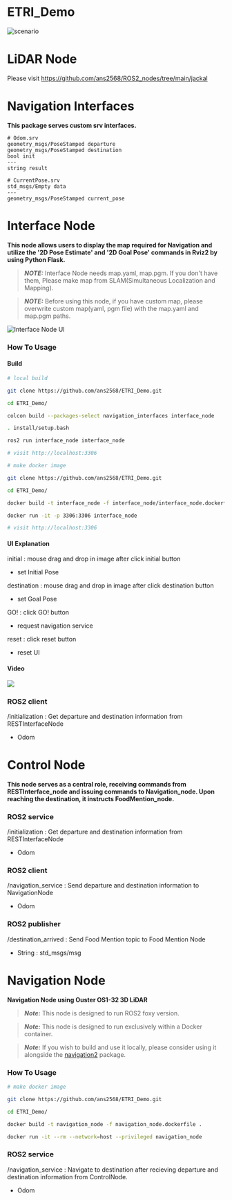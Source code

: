 # ETRI_Demo

![scenario](resources/scenario.png)

# LiDAR Node

Please visit https://github.com/ans2568/ROS2_nodes/tree/main/jackal

# Navigation Interfaces

**This package serves custom srv interfaces.**

```
# Odom.srv
geometry_msgs/PoseStamped departure
geometry_msgs/PoseStamped destination
bool init
---
string result
```
```
# CurrentPose.srv
std_msgs/Empty data
---
geometry_msgs/PoseStamped current_pose
```

# Interface Node

**This node allows users to display the map required for Navigation and utilize the '2D Pose Estimate' and '2D Goal Pose' commands in Rviz2 by using Python Flask.**

> **_NOTE:_** Interface Node needs map.yaml, map.pgm. If you don't have them, Please make map from SLAM(Simultaneous Localization and Mapping).

> **_NOTE:_** Before using this node, if you have custom map, please overwrite custom map(yaml, pgm file) with the map.yaml and map.pgm paths.

![Interface Node UI](resources/interfaceNode.png)

### How To Usage

#### Build

```bash
# local build

git clone https://github.com/ans2568/ETRI_Demo.git

cd ETRI_Demo/

colcon build --packages-select navigation_interfaces interface_node

. install/setup.bash

ros2 run interface_node interface_node

# visit http://localhost:3306
```

```bash
# make docker image

git clone https://github.com/ans2568/ETRI_Demo.git

cd ETRI_Demo/

docker build -t interface_node -f interface_node/interface_node.dockerfile .

docker run -it -p 3306:3306 interface_node

# visit http://localhost:3306
```

#### UI Explanation

initial : mouse drag and drop in image after click initial button
- set Initial Pose

destination : mouse drag and drop in image after click destination button
- set Goal Pose

GO! : click GO! button
- request navigation service

reset : click reset button
- reset UI

#### Video

<img src='resources/interfaceNode.gif' >

### ROS2 client

/initialization : Get departure and destination information from RESTInterfaceNode
- Odom


# Control Node

**This node serves as a central role, receiving commands from RESTInterface_node and issuing commands to Navigation_node. Upon reaching the destination, it instructs FoodMention_node.**

### ROS2 service

/initialization : Get departure and destination information from RESTInterfaceNode
- Odom

### ROS2 client

/navigation_service : Send departure and destination information to NavigationNode
- Odom

### ROS2 publisher

/destination_arrived : Send Food Mention topic to Food Mention Node
- String : std_msgs/msg

# Navigation Node

**Navigation Node using Ouster OS1-32 3D LiDAR**

> **_Note:_** This node is designed to run ROS2 foxy version.

> **_Note:_** This node is designed to run exclusively within a Docker container.

> **_Note:_** If you wish to build and use it locally, please consider using it alongside the [navigation2](https://github.com/ros-planning/navigation2) package.

### How To Usage

```bash
# make docker image

git clone https://github.com/ans2568/ETRI_Demo.git

cd ETRI_Demo/

docker build -t navigation_node -f navigation_node.dockerfile .

docker run -it --rm --network=host --privileged navigation_node
```

### ROS2 service

/navigation_service : Navigate to destination after recieving departure and destination information from ControlNode.
- Odom